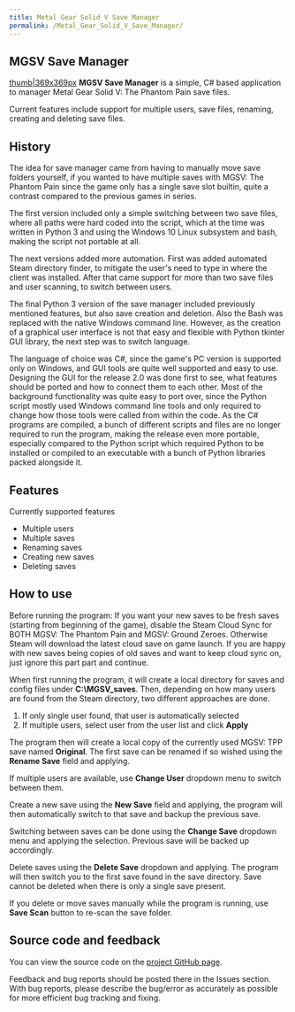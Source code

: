 ```yaml
---
title: Metal Gear Solid V Save Manager
permalink: /Metal_Gear_Solid_V_Save_Manager/
---
```


## MGSV Save Manager

[thumb|369x369px](/File:MGSVSaveManager2.png "wikilink") **MGSV Save
Manager** is a simple, C\# based application to manager Metal Gear Solid
V: The Phantom Pain save files.

Current features include support for multiple users, save files,
renaming, creating and deleting save files.

## History

The idea for save manager came from having to manually move save folders
yourself, if you wanted to have multiple saves with MGSV: The Phantom
Pain since the game only has a single save slot builtin, quite a
contrast compared to the previous games in series.

The first version included only a simple switching between two save
files, where all paths were hard coded into the script, which at the
time was written in Python 3 and using the Windows 10 Linux subsystem
and bash, making the script not portable at all.

The next versions added more automation. First was added automated Steam
directory finder, to mitigate the user's need to type in where the
client was installed. After that came support for more than two save
files and user scanning, to switch between users.

The final Python 3 version of the save manager included previously
mentioned features, but also save creation and deletion. Also the Bash
was replaced with the native Windows command line. However, as the
creation of a graphical user interface is not that easy and flexible
with Python tkinter GUI library, the next step was to switch language.

The language of choice was C\#, since the game's PC version is supported
only on Windows, and GUI tools are quite well supported and easy to use.
Designing the GUI for the release 2.0 was done first to see, what
features should be ported and how to connect them to each other. Most of
the background functionality was quite easy to port over, since the
Python script mostly used Windows command line tools and only required
to change how those tools were called from within the code. As the C\#
programs are compiled, a bunch of different scripts and files are no
longer required to run the program, making the release even more
portable, especially compared to the Python script which required Python
to be installed or compiled to an executable with a bunch of Python
libraries packed alongside it.

## Features

Currently supported features

  - Multiple users
  - Multiple saves
  - Renaming saves
  - Creating new saves
  - Deleting saves

## How to use

Before running the program: If you want your new saves to be fresh saves
(starting from beginning of the game), disable the Steam Cloud Sync for
BOTH MGSV: The Phantom Pain and MGSV: Ground Zeroes. Otherwise Steam
will download the latest cloud save on game launch. If you are happy
with new saves being copies of old saves and want to keep cloud sync on,
just ignore this part part and continue.

When first running the program, it will create a local directory for
saves and config files under **C:\\MGSV_saves**. Then, depending on how
many users are found from the Steam directory, two different approaches
are done.

1.  If only single user found, that user is automatically selected
2.  If multiple users, select user from the user list and click
    **Apply**

The program then will create a local copy of the currently used MGSV:
TPP save named **Original**. The first save can be renamed if so wished
using the **Rename Save** field and applying.

If multiple users are available, use **Change User** dropdown menu to
switch between them.

Create a new save using the **New Save** field and applying, the program
will then automatically switch to that save and backup the previous
save.

Switching between saves can be done using the **Change Save** dropdown
menu and applying the selection. Previous save will be backed up
accordingly.

Delete saves using the **Delete Save** dropdown and applying. The
program will then switch you to the first save found in the save
directory. Save cannot be deleted when there is only a single save
present.

If you delete or move saves manually while the program is running, use
**Save Scan** button to re-scan the save folder.

## Source code and feedback

You can view the source code on the [project GitHub
page](https://github.com/thatsafy/MGSV_Save_Switcher).

Feedback and bug reports should be posted there in the Issues section.
With bug reports, please describe the bug/error as accurately as
possible for more efficient bug tracking and fixing.
